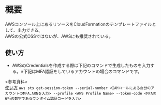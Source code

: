 # 概要
AWSコンソール上にあるリソースをCloudFormationのテンプレートファイルとして、出力できる。  
AWSの公式OSSではないが、AWSにも推奨されている。

## 使い方
- AWSのCredentialsを作成する際は下記のコマンドで生成したものを入力する。※下記はMFA認証をしているアカウントの場合のコマンドです。


<参考資料>  
[使い方](https://zenn.dev/creationup2u/articles/62c2853f01984f)
```aws sts get-session-token --serial-number <IAMロールにある自分のアカウントのMFA.ARNを入力> --profile <AWS Profile Name> --token-code <MFAの6桁の数字であるワンタイム認証コードを入力>```
